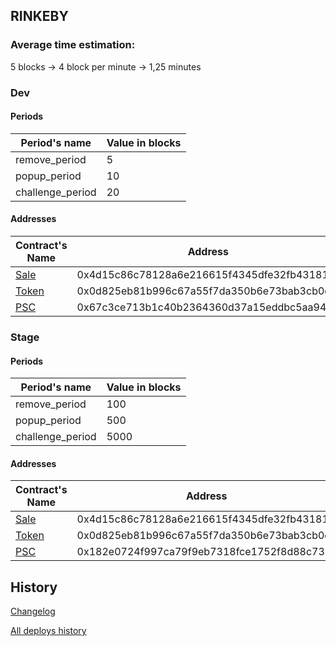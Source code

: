## RINKEBY

### Average time estimation:

5 blocks -> 4 block per minute -> 1,25 minutes

### Dev

#### Periods

|Period's name|Value in blocks|
|-|-|
|remove_period|5|
|popup_period|10|
|challenge_period|20|

#### Addresses

|Contract's Name|Address|
|-|-|
|[Sale](https://rinkeby.etherscan.io/address/0x4d15c86c78128a6e216615f4345dfe32fb43181d)|0x4d15c86c78128a6e216615f4345dfe32fb43181d|
|[Token](https://rinkeby.etherscan.io/token/0x0d825eb81b996c67a55f7da350b6e73bab3cb0ec)|0x0d825eb81b996c67a55f7da350b6e73bab3cb0ec|
|[PSC](https://rinkeby.etherscan.io/address/0x67c3ce713b1c40b2364360d37a15eddbc5aa9420)|0x67c3ce713b1c40b2364360d37a15eddbc5aa9420|

### Stage

#### Periods

|Period's name|Value in blocks|
|-|-|
|remove_period|100|
|popup_period|500|
|challenge_period|5000|

#### Addresses

|Contract's Name|Address|
|-|-|
|[Sale](https://rinkeby.etherscan.io/address/0x4d15c86c78128a6e216615f4345dfe32fb43181d)|0x4d15c86c78128a6e216615f4345dfe32fb43181d|
|[Token](https://rinkeby.etherscan.io/token/0x0d825eb81b996c67a55f7da350b6e73bab3cb0ec)|0x0d825eb81b996c67a55f7da350b6e73bab3cb0ec|
|[PSC](https://rinkeby.etherscan.io/address/0x182e0724f997ca79f9eb7318fce1752f8d88c736)|0x182e0724f997ca79f9eb7318fce1752f8d88c736|

## History

[Changelog](CHANGELOG.md)

[All deploys history](https://ropsten.etherscan.io/address/0xa5020d791fb405bd2d516a2c0824e5bac0f764b8)
